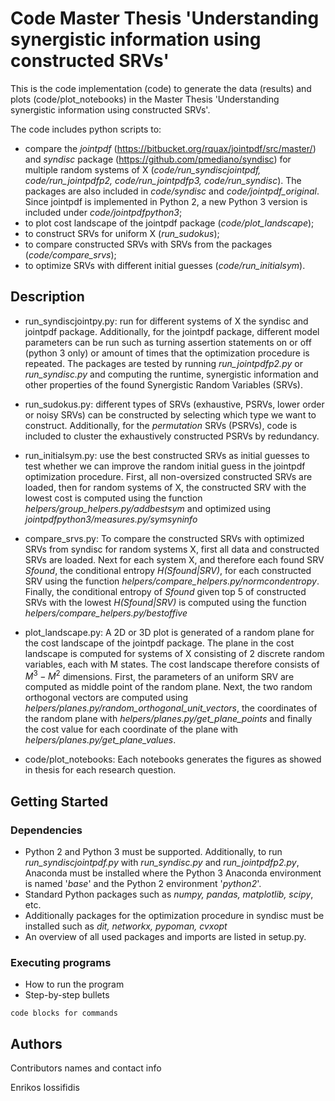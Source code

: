 # Code Master Thesis 'Understanding synergistic information using constructed SRVs'

This is the code implementation (code) to generate the data (results) and plots (code/plot_notebooks) in the Master Thesis 'Understanding synergistic information using constructed SRVs'. 

The code includes python scripts to:
* compare the *jointpdf* (https://bitbucket.org/rquax/jointpdf/src/master/) and *syndisc* package (https://github.com/pmediano/syndisc) for multiple random systems of X (*code/run_syndiscjointpdf, code/run_jointpdfp2, code/run_jointpdfp3, code/run_syndisc*). The packages are also included in *code/syndisc* and *code/jointpdf_original*. Since jointpdf is implemented in Python 2, a new Python 3 version is included under *code/jointpdfpython3*;
*  to plot cost landscape of the jointpdf package (*code/plot_landscape*);
*  to construct SRVs for uniform X (*run_sudokus*);
*  to compare constructed SRVs with SRVs from the packages (*code/compare_srvs*);
*  to optimize SRVs with different initial guesses (*code/run_initialsym*).  

## Description

* run_syndiscjointpy.py: run for different systems of X the syndisc and jointpdf package. Additionally, for the jointpdf package, different model parameters can be run such as turning assertion statements on or off (python 3 only) or amount of times that the optimization procedure is repeated. The packages are tested by running *run_jointpdfp2.py* or *run_syndisc.py* and computing the runtime, synergistic information and other properties of the found Synergistic Random Variables (SRVs). 
* run_sudokus.py: different types of SRVs (exhaustive, PSRVs, lower order or noisy SRVs) can be constructed by selecting which type we want to construct. Additionally, for the *permutation* SRVs (PSRVs), code is included to cluster the exhaustively constructed PSRVs by redundancy. 
* run_initialsym.py: use the best constructed SRVs as initial guesses to test whether we can improve the random initial guess in the jointpdf optimization procedure. First, all non-oversized constructed SRVs are loaded, then for random systems of X, the constructed SRV with the lowest cost is computed using the function *helpers/group_helpers.py/addbestsym* and optimized using *jointpdfpython3/measures.py/symsyninfo*
* compare_srvs.py: To compare the constructed SRVs with optimized SRVs from syndisc for random systems X, first all data and constructed SRVs are loaded. Next for each system X, and therefore each found SRV *Sfound*, the conditional entropy *H(Sfound|SRV)*, for each constructed SRV using the function *helpers/compare_helpers.py/normcondentropy*. Finally, the conditional entropy of *Sfound* given top 5 of constructed SRVs with the lowest *H(Sfound|SRV)* is computed using the function *helpers/compare_helpers.py/bestoffive*
* plot_landscape.py: A 2D or 3D plot is generated of a random plane for the cost landscape of the jointpdf package. The plane in the cost landscape is computed for systems of X consisting of 2 discrete random variables, each with M states. The cost landscape therefore consists of $M^3 - M^2$ dimensions. First, the parameters of an uniform SRV are computed as middle point of the random plane. Next, the two random orthogonal vectors are computed using *helpers/planes.py/random_orthogonal_unit_vectors*, the coordinates of the random plane with *helpers/planes.py/get_plane_points* and finally the cost value for each coordinate of the plane with *helpers/planes.py/get_plane_values*.  

* code/plot_notebooks: Each notebooks generates the figures as showed in thesis for each research question.

## Getting Started

### Dependencies

* Python 2 and Python 3 must be supported. Additionally, to run *run_syndiscjointpdf.py* with *run_syndisc.py* and *run_jointpdfp2.py*, Anaconda must be installed where the Python 3 Anaconda environment is named '*base*' and the Python 2 environment '*python2*'. 
* Standard Python packages such as *numpy, pandas, matplotlib, scipy*, etc.
* Additionally packages for the optimization procedure in syndisc must be installed such as *dit, networkx, pypoman, cvxopt*
* An overview of all used packages and imports are listed in setup.py.
 
### Executing programs

* How to run the program
* Step-by-step bullets
```
code blocks for commands
```

## Authors

Contributors names and contact info

Enrikos Iossifidis
